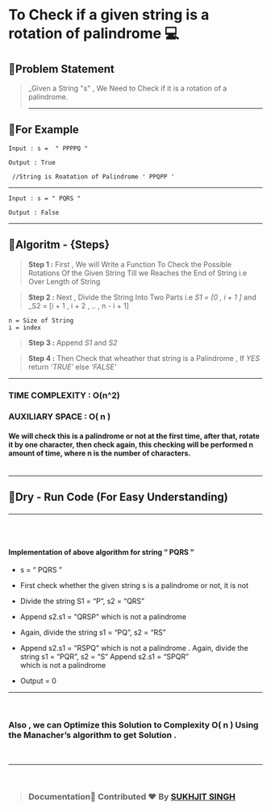 # **To Check if a  given string is a rotation of palindrome** 💻


## 🔰Problem Statement


> _Given a String  "s"  , We Need to Check if it is a rotation of a palindrome.<hr>



## 🔰For Example 



    Input : s =  " PPPPQ "

    Output : True

     //String is Roatation of Palindrome ' PPQPP '
<hr>

    Input : s = " PQRS "

    Output : False
   ------------------------------------------------------------

## 🔰Algoritm - {Steps}  
>**Step 1 :** First , We   will   Write  a  Function To  Check the Possible Rotations Of the Given String 
  Till  we  Reaches the End of String  i.e  Over Length of String 

>**Step 2   :**  Next , Divide the String Into Two Parts  i.e _S1 = [0 , i + 1 ]_ and  _S2 = [i + 1 , i + 2  , .. , n - i + 1]

    n = Size of String 
    i = index 

 >**Step 3  :**     Append _S1_ and _S2_ 


 >**Step 4  :**     Then Check that wheather that string is a Palindrome   ,  If _YES_ return _'TRUE'_  else _'FALSE'_


 <hr>




### **TIME COMPLEXITY  :** O(n^2)  
### **AUXILIARY SPACE  :** O( n )

#### We will check this is a palindrome or not at the first time, after that, rotate it by one character, then check again, this checking will be performed n amount of time, where n is the number of characters.<br><br>
<hr>

## 🔰Dry - Run Code (For Easy Understanding)<hr><br>

#### **Implementation of above algorithm for string “ PQRS ”**

- s = “ PQRS ”

- First check whether the given string s is a palindrome or not, it is not
 - Divide the string
S1 = “P”, s2 = “QRS”
- Append s2.s1 = “QRSP” which is not a palindrome
- Again, divide the string
s1 = “PQ”, s2 = “RS”
 - Append s2.s1 = “RSPQ” which is not a palindrome . 
Again, divide the string
s1 = “PQR”, s2 = “S”
Append s2.s1 = “SPQR”<BR> which is not a palindrome 
- Output =  0 <BR>
<HR><br>

### Also , we can Optimize this Solution to Complexity   O( n ) Using the **Manacher’s algorithm**<After manacher algorithm added we will make one hyperlink to read that part > to get Solution .

<br>
<hr><br>

>### Documentation📖 Contributed ❤ By  [**SUKHJIT SINGH**](https://github.com/SUKHJIT-CYBER/)